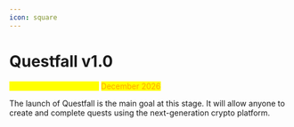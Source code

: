 ```yaml
---
icon: square
---
```


# Questfall v1.0

<mark style="color:yellow;">Scheduled for release in</mark> <mark style="color:orange;">December 2026</mark>

The launch of Questfall is the main goal at this stage. It will allow anyone to create and complete quests using the next-generation crypto platform.



##
